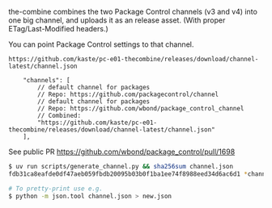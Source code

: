 the-combine combines the two Package Control channels (v3 and v4) into
one big channel, and uploads it as an release asset.  (With proper ETag/Last-Modified headers.)

You can point Package Control settings to that channel.

```
https://github.com/kaste/pc-e01-thecombine/releases/download/channel-latest/channel.json
```

```
    "channels": [
        // default channel for packages
        // Repo: https://github.com/packagecontrol/channel
        // default channel for packages
        // Repo: https://github.com/wbond/package_control_channel
        // Combined:
        "https://github.com/kaste/pc-e01-thecombine/releases/download/channel-latest/channel.json"
    ],
```

See public PR https://github.com/wbond/package_control/pull/1698


```bash
$ uv run scripts/generate_channel.py && sha256sum channel.json
fdb31ca8eafde0df47aeb059fbdb20095b03b0f1ba1ee74f8988eed34d6ac6d1 *channel.json

# To pretty-print use e.g.
$ python -m json.tool channel.json > new.json
```
